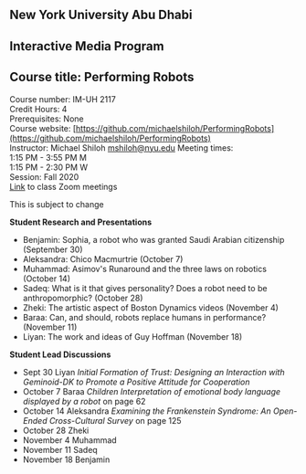 ## New York University Abu Dhabi  
## Interactive Media Program
## Course title: Performing Robots
Course number: IM-UH 2117  
Credit Hours: 4     
Prerequisites: None     
Course website:
[https://github.com/michaelshiloh/PerformingRobots](https://github.com/michaelshiloh/PerformingRobots)  
Instructor: Michael Shiloh mshiloh@nyu.edu
Meeting times:    
1:15 PM - 3:55 PM M  
1:15 PM - 2:30 PM W  
Session: Fall 2020    
[Link](https://nyu.zoom.us/j/99801224178) to class Zoom meetings

This is subject to change

**Student Research and Presentations**

- Benjamin: Sophia, a robot who was granted Saudi Arabian citizenship (September 30)
- Aleksandra: Chico Macmurtrie (October 7)
- Muhammad: Asimov's Runaround and the three laws on robotics (October 14)
- Sadeq: What is it that gives personality? Does a robot need to be anthropomorphic? (October 28)
- Zheki: The artistic aspect of Boston Dynamics videos (November 4)
- Baraa: Can, and should, robots replace humans in performance? (November 11)
- Liyan: The work and ideas of Guy Hoffman (November 18)

**Student Lead Discussions**

- Sept 30 Liyan *Initial Formation of Trust: Designing an Interaction with Geminoid-DK to Promote a Positive Attitude for Cooperation*
- October 7 Baraa *Children Interpretation of emotional body language displayed by a robot* on page 62 
- October 14 Aleksandra *Examining the Frankenstein Syndrome: An Open-Ended
	Cross-Cultural Survey* on page 125
- October 28 Zheki
- November 4 Muhammad
- November 11 Sadeq
- November 18 Benjamin
